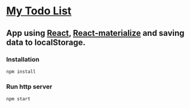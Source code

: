 ﻿# [My Todo List](https://todo-list-hniezdilov.netlify.app/)  

## App using [React](https://reactjs.org/), [React-materialize](https://material-ui.com) and saving data to localStorage.  

### Installation  

```  
npm install  
```  

### Run http server  

```  
npm start  
```  
